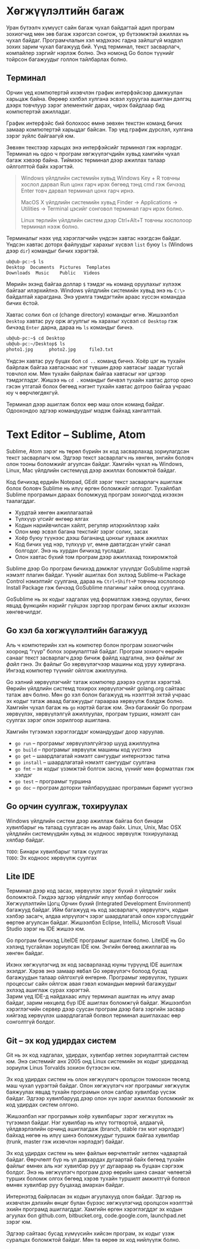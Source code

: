 # Хөгжүүлэлтийн багаж

Уран бүтээлч хүмүүст сайн багаж чухал байдагтай адил програм зохиогчид мөн зөв багаж хэрэгсэл сонгож, үр бүтээмжтэй ажиллах нь чухал байдаг. Програмчлалын хэл мэдэхээс гадна зайлшгүй мэдвэл зохих зарим чухал багажууд бий. Үүнд терминал, текст засварлагч, компайлер зэргийг нэрлэж болно. Энэ номонд Go болон түүнийг тойрсон багажуудыг голлон тайлбарлах болно.

## Терминал

Орчин үед компютертэй ихэвчлэн график интерфэйсээр дамжуулан харьцаж байна. Өөрөөр хэлбэл хулгана эсвэл хуруугаа ашиглан дэлгэц дээрх товчлуур зэрэг элементийг дарах, чирэх байдлаар бид компютертэй ажилладаг.

График интерфэйс бий болохоос өмнө зөвхөн текстэн команд бичих замаар компютертэй харьцдаг байсан. Тэр үед график дүрслэл, хулгана зэрэг зүйлс байгаагүй юм.

Зөвхөн текстээр харьцах энэ интерфэйсийг _терминал_ гэж нэрлэдэг. Терминал нь одоо ч програм хөгжүүлэгчдийн хувьд хамгийн чухал багаж хэвээр байна. Тиймээс терминал дээр ажиллах талаар ойлголттой байх хэрэгтэй.

> Windows үйлдлийн системийн хувьд Windows Key + R товчны хослол дарвал Run цонх гарч ирэх бөгөөд тэнд cmd гэж бичээд Enter товч дарвал терминал цонх гарч ирнэ.
>
> MacOS X үйлдлийн системийн хувьд Finder → Applications → Utilities → Terminal цэсийг сонговол терминал гарч ирэх болно.
>
> Linux төрлийн үйлдлийн систем дээр Ctrl+Alt+T товчны хослолоор терминал нээж болно.

Терминалыг нээх үед хэрэглэгчийн үндсэн хавтас нээгдсэн байдаг. Үндсэн хавтас доторх файлуудыг харахыг хүсвэл `list` буюу `ls` \(Windows дээр `dir`\) командыг бичих хэрэгтэй.

```sh
ub@ub-pc:~$ ls
Desktop  Documents  Pictures  Templates
Downloads  Music    Public   Videos
```

Мөрийн эхэнд байгаа доллар `$` тэмдэг нь команд оруулахыг хүлээж байгааг илэрхийлнэ. Windows үйлдлийн системийн хувьд энэ нь `C:\>` байдалтай харагдана. Энэ урилга тэмдэгтийн араас хүссэн командаа бичих ёстой.

Хавтас солих бол `cd` \(change directory\) командыг өгнө. Жишээлбэл `Desktop` хавтас руу орж агуулгыг нь харахыг хүсвэл `cd Desktop` гэж бичээд `Enter` дарна, дараа нь `ls` командыг бичнэ.

```sh
ub@ub-pc:~$ cd Desktop
ub@ub-pc:~/Desktop$ ls
photo1.jpg      photo2.jpg     file3.txt
```

Үндсэн хавтас руу буцах бол  `cd ..` команд бичнэ. Хоёр цэг нь тухайн байрлаж байгаа хавтаснаас нэг түвшин дээр хавтасыг заадаг тусгай товчлол юм. Мөн тухайн байрлаж байгаа хавтасыг нэг цэгээр тэмдэглэдэг. Жишээ нь `cd .` командыг бичвэл тухайн хавтас дотор орно гэсэн утгатай болох бөгөөд нэгэнт тухайн хавтас дотроо байгаа учраас юу ч өөрчлөгдөхгүй.

Терминал дээр ашиглаж болох өөр маш олон команд байдаг. Одоохондоо эдгээр командуудыг мэдэж байхад хангалттай.

# Text Editor – Sublime, Atom

Sublime, Atom зэрэг нь төрөл бүрийн эх код засварлахад зориулагдсан текст засварлагч юм. Эдгээр текст засварлагч нь хөнгөн, энгийн боловч олон тооны боломжийг агуулсан байдаг. Хамгийн чухал нь Windows, Linux, Mac үйлдлийн системүүд дээр ажиллах боломжтой байдаг.

Код бичихэд ердийн Notepad, GEdit зэрэг текст засварлагч ашиглаж болох боловч Sublime нь илүү өргөн боломжийг олгодог. Тухайлбал Sublime програмын дараах боломжууд програм зохиогчдод ихээхэн таалагддаг.

* Хурдтай хөнгөн ажиллагаатай
* Түлхүүр үгсийг өнгөөр ялгах
* Кодын нарийвчилсан хайлт, регуляр илэрхийллээр хайх
* Олон мөр эсвэл багана текстийг зэрэг солих, засах
* Хоёр буюу түүнээс дээш багананд цонхыг хувааж ажиллах
* Код бичих үед нэр, түлхүүр үг, өмнө давтагдсан үгийг санал болгодог. Энэ нь хурдан бичихэд тусладаг.
* Олон хавтас бүхий том програм дээр ажиллахад тохиромжтой

Sublime дээр Go програм бичихэд дэмжлэг үзүүлдэг GoSublime нэртэй нэмэлт плагин байдаг. Үүнийг ашиглах бол эхлээд Sublime-н Package Control нэмэлтийг суулгана, дараа нь `Ctrl+Shift+P`  товчны хослолоор Install Package гэж бичээд GoSublime плагиныг хайж олоод суулгана.

GoSublime нь эх кодыг хадгалах үед форматлаж хэвэнд оруулах, бичих явцад функцийн нэрийг гүйцээх зэргээр програм бичих ажлыг ихээхэн хөнгөвчилдэг.

## Go хэл ба хөгжүүлэлтийн багажууд

Аль ч компютерийн хэл нь компютер болон програм зохиогчийн хооронд “гүүр” болох зориулалттай байдаг. Програм зохиогч өөрийн санааг текст засварлагч дээр бичиж файлд хадгална, энэ файлыг _эх файл_ гэнэ. Эх файлыг Go хөрвүүлэгчээр машины код уруу хувиргана. Ингээд компютер түүнийг ойлгож ажиллуулна.

Go хэлний хөрвүүлэгчийг татаж компютер дээрээ суулгах хэрэгтэй. Өөрийн үйлдлийн системд тохирох хөрвүүлэгчийг golang.org сайтаас татаж авч болно.  Мөн go хэл болон багажууд нь нээлттэй эхтэй учраас эх кодыг татаж аваад багажуудыг гараараа хөрвүүлж бэлдэж болно. Хамгийн чухал багаж нь `go` нэртэй багаж юм. Энэ багажийг Go програм хөрвүүлэх, хөрвүүлэлгүй ажиллуулах, програм турших, нэмэлт сан суулгах зэрэг олон зорилгоор ашиглана.

Хамгийн түгээмэл хэрэглэгддэг командуудыг доор харуулав.

* `go run` – програмыг хөрвүүлэлгүйгээр шууд ажиллуулна
* `go build` – програмыг хөрвүүлж машины код үүсгэнэ
* `go get` – шаардлагатай нэмэлт сангуудыг интернэтээс татна
* `go install` – шаардлагатай нэмэлт сангуудыг суулгана
* `go fmt` – эх кодыг үзэмжтэй болгож засна, үүнийг мөн  форматлах гэж хэлдэг
* `go test` – програмыг туршина
* `go doc` – програм доторхи тайлбаруудаас програмын баримт үүсгэнэ

## Go орчин суулгаж, тохируулах

Windows үйлдлийн систем дээр ажиллаж байгаа бол бинари хувилбарыг нь татаад суулгасан нь амар байх. Linux, Unix, Mac OSX үйлдлийн системүүдийн хувьд эх кодноос хөрвүүлж тохируулахад хялбар байдаг.

`TODO`: Бинари хувилбарыг татаж суулгах  
`TODO`: Эх кодноос хөрвүүлж суулгах

## Lite IDE

Терминал дээр код засах, хөрвүүлэх зэрэг бүхий л үйлдлийг хийх боломжтой. Гэхдээ эдгээр үйлдлийг илүү хялбар болгосон Хөгжүүлэлтийн Цогц Орчин бүхий \(Integrated Development Environment\) багажууд байдаг. Ийм багажууд нь код засварлагч, хөрвүүлэгч, кодын хэлбэр засагч, алдаа илрүүлэгч зэрэг шаардлагатай олон хэрэгслүүдийг өөртөө агуулсан байдаг. Жишээлбэл Eclipse, IntelliJ, Microsoft Visual Studio зэрэг нь IDE жишээ юм.

Go програм бичихэд LiteIDE програмыг ашиглаж болно.  LiteIDE нь Go хэлэнд тусгайлан зориулсан IDE юм. Энгийн бөгөөд ажиллагаа нь хөнгөн байдаг.

Ихэнх хөгжүүлэгчид эх код засварлахад юуны түрүүнд IDE ашиглаж эхэлдэг. Хэрэв энэ замаар явбал Go хөрвүүлэгч болоод бусад багажуудын талаар ойлгохгүй өнгөрнө. Програмыг хөрвүүлэх, турших процессыг сайн ойлгож авая гэвэл командын мөрний багажуудыг эхлээд ашиглаж сурах хэрэгтэй.  
Зарим үед IDE-д найдахаас илүү терминал ашиглах нь илүү амар байдаг, зарим нөхцөлд бүр IDE ашиглах боломжгүй байдаг. Жишээлбэл хэрэглэгчийн сервер дээр суусан програм дээр бага зэргийн засвар хийгээд хөрвүүлэх шаардлагатай болвол терминал ашиглахаас өөр сонголтгүй болдог.

## Git – эх код удирдах систем

Git нь эх код хадгалах, удирдах, хувилбар хөтлөх зориулалттай систем юм. Энэ  системийг анх 2005 онд Linux системийн эх кодыг удирдахад зориулж Linus Torvalds зохион бүтээсэн юм.

Эх код удирдах систем нь олон хөгжүүлэгч оролцсон томоохон төсөлд маш чухал үүрэгтэй байдаг. Олон хөгжүүлэгч нэг програмыг хөгжүүлж баяжуулах явцад тухайн програмын олон салбар хувилбар үүсэж байдаг. Эдгээр хувилбарууд дээр олон хүн зэрэг ажиллах боломжийг эх код удирдах систем олгоно.

Жишээлбэл нэг програмын хоёр хувилбарыг зэрэг хөгжүүлэх нь түгээмэл байдаг. Нэг хувилбар нь илүү тогтвортой, алдаагүй, үйлдвэрлэлийн орчинд ашиглагдаж \(branch, stable гэх мэт нэрлэдэг\) байхад нөгөө нь илүү шинэ боломжуудыг туршиж байгаа хувилбар \(trunk, master гэж ихэвчлэн нэрлэдэг\) байдаг.

Эх код удирдах систем нь мөн файлын өөрчлөлтийг хөтлөх чадвартай байдаг. Өөрчлөлт бүр нь үл давхардах дугаартай байх бөгөөд тухайн файлыг өмнөх аль нэг хувилбар руу уг дугаараар нь буцаан сэргээж болдог. Энэ нь хөгжүүлэгч програм дээр өөрийн шинэ санааг чөлөөтэй турших боломж олгох бөгөөд хэрэв тухайн туршилт амжилтгүй болвол өмнөх хувилбар руу буцахад амархан байдаг.

Интернэтэд байрласан эх кодын агуулахууд олон байдаг. Эдгээр нь ихэвчлэн дэлхийн өнцөг булан бүрээс хөгжүүлэгчид оролцсон нээлттэй эхийн програмд ашиглагддаг. Хамгийн өргөн хэрэглэгддэг эх кодын агуулах бол github.com, bitbucket.org, code.google.com, launchpad.net зэрэг юм.

Эдгээр сайтаас бусад хүмүүсийн хийсэн програм, эх кодыг үзэж суралцах  боломжтой байдаг. Мөн та өөрөө эх код нийлүүлж болно.

